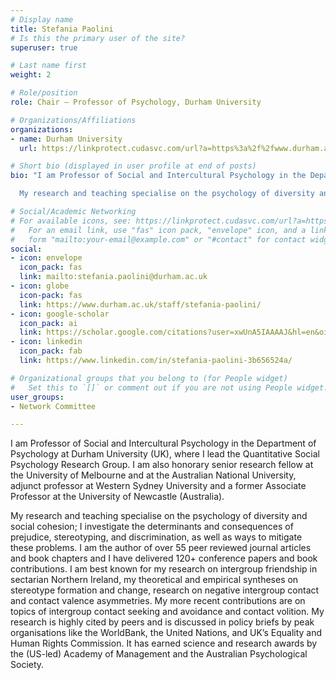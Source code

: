 ```yaml
---
# Display name
title: Stefania Paolini
# Is this the primary user of the site?
superuser: true

# Last name first
weight: 2

# Role/position
role: Chair — Professor of Psychology, Durham University

# Organizations/Affiliations
organizations:
- name: Durham University
  url: https://linkprotect.cudasvc.com/url?a=https%3a%2f%2fwww.durham.ac.uk&c=E,1,_EHwAsVpeozm7RlMg91M4k3mzUJGydWuX4RwjgqdcjnwIOnbf2HrjJbuBSBaAapN8RR30a5kTy6PIKS8GWZGMBfVca1GhIHoONdDbaRhiPSt5ZrZxIbl&typo=1

# Short bio (displayed in user profile at end of posts)
bio: "I am Professor of Social and Intercultural Psychology in the Department of Psychology at Durham University (UK), where I lead the Quantitative Social Psychology Research Group. I am also honorary senior research fellow at the University of Melbourne and at the Australian National University, adjunct professor at Western Sydney University and a former Associate Professor at the University of Newcastle (Australia).

  My research and teaching specialise on the psychology of diversity and social cohesion; I investigate the determinants and consequences of prejudice, stereotyping, and discrimination, as well as ways to mitigate these problems. I am the author of over 55 peer reviewed journal articles and book chapters and I have delivered 120+ conference papers and book contributions. I am best known for my research on intergroup friendship in sectarian Northern Ireland, my theoretical and empirical syntheses on stereotype formation and change, research on negative intergroup contact and contact valence asymmetries. My more recent contributions are on topics of intergroup contact seeking and avoidance and contact volition. My research is highly cited by peers and is discussed in policy briefs by peak organisations like the WorldBank, the United Nations, and UK’s Equality and Human Rights Commission. It has earned science and research awards by the (US-led) Academy of Management and the Australian Psychological Society."

# Social/Academic Networking
# For available icons, see: https://linkprotect.cudasvc.com/url?a=https%3a%2f%2fsourcethemes.com%2facademic%2fdocs%2fpage-builder%2f%23icons&c=E,1,e4jJxkrVDGYgaL20fnDA9_5YUzdO3MlSikCmMEi342C50R-DtywuLS8GZpm4lknqAN4ipJnw_jfpd-zWp9Lm02m9xMG5v6iSc2YQf8wyx94yyIE,&typo=1
#   For an email link, use "fas" icon pack, "envelope" icon, and a link in the
#   form "mailto:your-email@example.com" or "#contact" for contact widget.
social:
- icon: envelope
  icon_pack: fas
  link: mailto:stefania.paolini@durham.ac.uk
- icon: globe
  icon-pack: fas
  link: https://www.durham.ac.uk/staff/stefania-paolini/
- icon: google-scholar
  icon_pack: ai
  link: https://scholar.google.com/citations?user=xwUnA5IAAAAJ&hl=en&oi=ao
- icon: linkedin
  icon_pack: fab
  link: https://www.linkedin.com/in/stefania-paolini-3b656524a/

# Organizational groups that you belong to (for People widget)
#   Set this to `[]` or comment out if you are not using People widget.
user_groups:
- Network Committee

---
```


I am Professor of Social and Intercultural Psychology in the Department of Psychology at Durham University (UK), where I lead the Quantitative Social Psychology Research Group. I am also honorary senior research fellow at the University of Melbourne and at the Australian National University, adjunct professor at Western Sydney University and a former Associate Professor at the University of Newcastle (Australia).

My research and teaching specialise on the psychology of diversity and social cohesion; I investigate the determinants and consequences of prejudice, stereotyping, and discrimination, as well as ways to mitigate these problems. I am the author of over 55 peer reviewed journal articles and book chapters and I have delivered 120+ conference papers and book contributions. I am best known for my research on intergroup friendship in sectarian Northern Ireland, my theoretical and empirical syntheses on stereotype formation and change, research on negative intergroup contact and contact valence asymmetries. My more recent contributions are on topics of intergroup contact seeking and avoidance and contact volition. My research is highly cited by peers and is discussed in policy briefs by peak organisations like the WorldBank, the United Nations, and UK’s Equality and Human Rights Commission. It has earned science and research awards by the (US-led) Academy of Management and the Australian Psychological Society.
